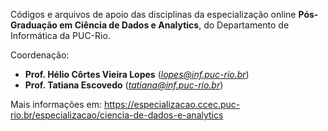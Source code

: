 Códigos e arquivos de apoio das disciplinas da especialização online **Pós-Graduação em Ciência de Dados e Analytics**, do Departamento de Informática da PUC-Rio.

Coordenação:
* **Prof. Hélio Côrtes Vieira Lopes** (*lopes@inf.puc-rio.br*)
* **Prof. Tatiana Escovedo** (*tatiana@inf.puc-rio.br*)

Mais informações em: https://especializacao.ccec.puc-rio.br/especializacao/ciencia-de-dados-e-analytics

